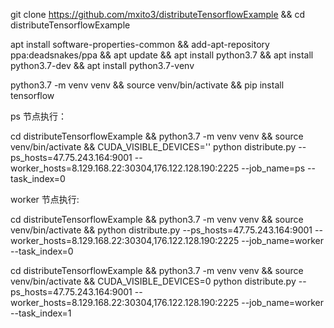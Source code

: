 git clone https://github.com/mxito3/distributeTensorflowExample && cd distributeTensorflowExample

apt install software-properties-common && add-apt-repository ppa:deadsnakes/ppa && apt update && apt install python3.7 &&  apt install python3.7-dev && apt install python3.7-venv

python3.7 -m venv venv && source venv/bin/activate && pip install tensorflow

ps 节点执行： 


 cd distributeTensorflowExample && python3.7 -m venv venv && source venv/bin/activate  && CUDA_VISIBLE_DEVICES='' python distribute.py --ps_hosts=47.75.243.164:9001 --worker_hosts=8.129.168.22:30304,176.122.128.190:2225 --job_name=ps --task_index=0



worker 节点执行:

 cd distributeTensorflowExample && python3.7 -m venv venv && source venv/bin/activate  && python distribute.py --ps_hosts=47.75.243.164:9001 --worker_hosts=8.129.168.22:30304,176.122.128.190:2225 --job_name=worker --task_index=0

 cd distributeTensorflowExample && python3.7 -m venv venv && source venv/bin/activate  && CUDA_VISIBLE_DEVICES=0 python distribute.py --ps_hosts=47.75.243.164:9001 --worker_hosts=8.129.168.22:30304,176.122.128.190:2225 --job_name=worker --task_index=1
